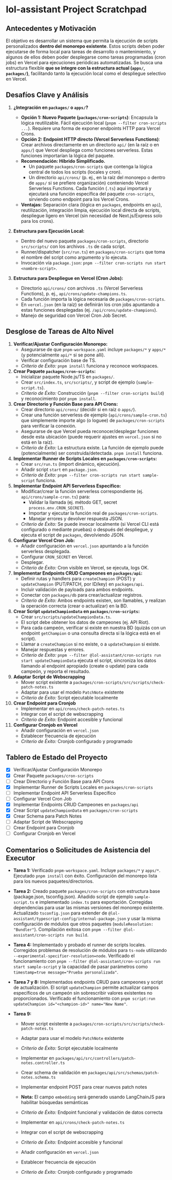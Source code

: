 # lol-assistant Project Scratchpad

## Antecedentes y Motivación

El objetivo es desarrollar un sistema que permita la ejecución de scripts personalizados **dentro del monorepo existente**. Estos scripts deben poder ejecutarse de forma local para tareas de desarrollo o mantenimiento, y algunos de ellos deben poder desplegarse como tareas programadas (cron jobs) en Vercel para ejecuciones periódicas automatizadas. Se busca una estructura flexible **que se integre con la estructura actual (`apps/`, `packages/`)**, facilitando tanto la ejecución local como el despliegue selectivo en Vercel.

## Desafíos Clave y Análisis

1.  **¿Integración en `packages/` o `apps/`?**

    - **Opción 1: Nuevo Paquete (`packages/cron-scripts`)**: Encapsula la lógica reutilizable. Fácil ejecución local (`pnpm --filter cron-scripts ...`). Requiere una forma de exponer endpoints HTTP para Vercel Crons.
    - **Opción 2: Endpoint HTTP directo (Vercel Serverless Functions)**: Crear archivos directamente en un directorio `api/` (en la raíz o en `apps/`) que Vercel despliega como funciones serverless. Estas funciones importarían la lógica del paquete.
    - **Recomendación: Híbrido Simplificado.**
      - Un paquete `packages/cron-scripts` que contenga la lógica central de todos los scripts (locales y cron).
      - Un directorio `api/crons/` (p. ej., en la raíz del monorepo o dentro de `apps/` si se prefiere organización) conteniendo Vercel Serverless Functions. Cada función (`.ts`) aquí importará y ejecutará una función específica del paquete `cron-scripts`, sirviendo como endpoint para los Vercel Crons.
    - **Ventajas:** Separación clara (lógica en `packages`, endpoints en `api`), reutilización, integración limpia, ejecución local directa de scripts, despliegue ligero en Vercel (sin necesidad de Next.js/Express solo para los crons).

2.  **Estructura para Ejecución Local:**

    - Dentro del nuevo paquete `packages/cron-scripts`, directorio `src/scripts/` con los archivos `.ts` de cada script.
    - Runner/dispatcher (`src/run.ts`) en `packages/cron-scripts` que toma el nombre del script como argumento y lo ejecuta.
    - Invocación vía `package.json`: `pnpm --filter cron-scripts run start <nombre-script>`.

3.  **Estructura para Despliegue en Vercel (Cron Jobs):**
    - Directorio `api/crons/` con archivos `.ts` (Vercel Serverless Functions), p. ej., `api/crons/update-champions.ts`.
    - Cada función importa la lógica necesaria de `packages/cron-scripts`.
    - En `vercel.json` (en la raíz) se definirán los cron jobs apuntando a estas funciones desplegadas (ej. `/api/crons/update-champions`).
    - Manejo de seguridad con Vercel Cron Job Secret.

## Desglose de Tareas de Alto Nivel

1.  **Verificar/Ajustar Configuración Monorepo:**
    - Asegurarse de que `pnpm-workspace.yaml` incluye `packages/*` y `apps/*` (y potencialmente `api/*` si se pone allí).
    - Verificar configuración base de TS.
    - _Criterio de Éxito:_ `pnpm install` funciona y reconoce workspaces.
2.  **Crear Paquete `packages/cron-scripts`:**
    - Inicializar paquete Node.js/TS en `packages/`.
    - Crear `src/index.ts`, `src/scripts/`, y script de ejemplo (`sample-script.ts`).
    - _Criterio de Éxito:_ Construcción (`pnpm --filter cron-scripts build`) y reconocimiento por `pnpm install`.
3.  **Crear Directorio y Función Base para API Crons:**
    - Crear directorio `api/crons/` (decidir si en raíz o `apps/`).
    - Crear una función serverless de ejemplo (`api/crons/sample-cron.ts`) que simplemente importe algo (o loguee) de `packages/cron-scripts` para verificar la conexión.
    - Asegurarse de que Vercel pueda reconocer/desplegar funciones desde esta ubicación (puede requerir ajustes en `vercel.json` si no está en la raíz).
    - _Criterio de Éxito:_ La estructura existe. La función de ejemplo puede (potencialmente) ser construida/detectada. `pnpm install` funciona.
4.  **Implementar Runner de Scripts Locales en `packages/cron-scripts`:**
    - Crear `src/run.ts` (import dinámico, ejecución).
    - Añadir script `start` en `package.json`.
    - _Criterio de Éxito:_ `pnpm --filter cron-scripts run start sample-script` funciona.
5.  **Implementar Endpoint API Serverless Específico:**
    - Modificar/crear la función serverless correspondiente (ej. `api/crons/sample-cron.ts`) para:
      - Validar la llamada (ej. método GET, secret `process.env.CRON_SECRET`).
      - Importar y ejecutar la función real de `packages/cron-scripts`.
      - Manejar errores y devolver respuesta JSON.
    - _Criterio de Éxito:_ Se puede invocar localmente (si Vercel CLI está configurado o mediante pruebas) o después del despliegue, y ejecuta el script de `packages`, devolviendo JSON.
6.  **Configurar Vercel Cron Job:**
    - Añadir configuración en `vercel.json` apuntando a la función serverless desplegada.
    - Configurar `CRON_SECRET` en Vercel.
    - Desplegar.
    - _Criterio de Éxito:_ Cron visible en Vercel, se ejecuta, logs OK.
7.  **Implementar Endpoints CRUD Campeones en `packages/api`:**
    - Definir rutas y handlers para `createChampion` (POST) y `updateChampion` (PUT/PATCH, por ID/key) en `packages/api`.
    - Incluir validación de payloads para ambos endpoints.
    - Conectar con `packages/db` para crear/actualizar registros.
    - _Criterio de Éxito:_ Ambos endpoints existen, son llamables, y realizan la operación correcta (crear o actualizar) en la BD.
8.  **Crear Script `updateChampionData` en `packages/cron-scripts`:**
    - Crear `src/scripts/updateChampionData.ts`.
    - El script debe obtener los datos de campeones (ej. API Riot).
    - Para cada campeón, verificar si existe en nuestra BD (quizás con un endpoint `getChampion` o una consulta directa si la lógica está en el script).
    - Llamar a `createChampion` si no existe, o a `updateChampion` si existe.
    - Manejar respuestas y errores.
    - _Criterio de Éxito:_ `pnpm --filter @lol-assistant/cron-scripts run start updateChampionData` ejecuta el script, sincroniza los datos llamando al endpoint apropiado (create o update) para cada campeón, y reporta el resultado.
9.  **Adaptar Script de Webscrapping**
    - Mover script existente a `packages/cron-scripts/src/scripts/check-patch-notes.ts`
    - Adaptar para usar el modelo `PatchNote` existente
    - _Criterio de Éxito:_ Script ejecutable localmente
10. **Crear Endpoint para Cronjob**
    - Implementar en `api/crons/check-patch-notes.ts`
    - Integrar con el script de webscrapping
    - _Criterio de Éxito:_ Endpoint accesible y funcional
11. **Configurar Cronjob en Vercel**
    - Añadir configuración en `vercel.json`
    - Establecer frecuencia de ejecución
    - _Criterio de Éxito:_ Cronjob configurado y programado

## Tablero de Estado del Proyecto

- [x] Verificar/Ajustar Configuración Monorepo
- [x] Crear Paquete `packages/cron-scripts`
- [ ] Crear Directorio y Función Base para API Crons
- [x] Implementar Runner de Scripts Locales en `packages/cron-scripts`
- [ ] Implementar Endpoint API Serverless Específico
- [ ] Configurar Vercel Cron Job
- [x] Implementar Endpoints CRUD Campeones en `packages/api`
- [x] Crear Script `updateChampionData` en `packages/cron-scripts`
- [x] Crear Schema para Patch Notes
- [ ] Adaptar Script de Webscrapping
- [ ] Crear Endpoint para Cronjob
- [ ] Configurar Cronjob en Vercel

## Comentarios o Solicitudes de Asistencia del Executor

- **Tarea 1:** Verificado `pnpm-workspace.yaml`. Incluye `packages/*` y `apps/*`. Ejecutado `pnpm install` con éxito. Configuración del monorepo lista para los nuevos paquetes/directorios.
- **Tarea 2:** Creado paquete `packages/cron-scripts` con estructura base (package.json, tsconfig.json). Añadido script de ejemplo `sample-script.ts` e implementado `index.ts` para exportación. Corregidas dependencias para usar las mismas versiones del monorepo existente. Actualizado `tsconfig.json` para extender de `@lol-assistant/typescript-config/internal-package.json` y usar la misma configuración de módulos que otros paquetes (`moduleResolution: "Bundler"`). Compilación exitosa con `pnpm --filter @lol-assistant/cron-scripts run build`.
- **Tarea 4:** Implementado y probado el runner de scripts locales. Corregidos problemas de resolución de módulos para `ts-node` utilizando `--experimental-specifier-resolution=node`. Verificado el funcionamiento con `pnpm --filter @lol-assistant/cron-scripts run start sample-script` y la capacidad de pasar parámetros como `timestamp=true message="Prueba personalizada"`.
- **Tarea 7 y 8:** Implementados endpoints CRUD para campeones y script de actualización. El script `updateChampion` permite actualizar campos específicos de un campeón sin sobrescribir valores existentes no proporcionados. Verificado el funcionamiento con `pnpm script:run updateChampion id="<champion-id>" name="New Name"`.
- **Tarea 9:**

  - Mover script existente a `packages/cron-scripts/src/scripts/check-patch-notes.ts`
  - Adaptar para usar el modelo `PatchNote` existente
  - _Criterio de Éxito:_ Script ejecutable localmente

  - Implementar en `packages/api/src/controllers/patch-notes.controller.ts`
  - Crear schema de validación en `packages/api/src/schemas/patch-notes.schema.ts`
  - Implementar endpoint POST para crear nuevos patch notes
  - **Nota:** El campo `embedding` será generado usando LangChainJS para habilitar búsquedas semánticas
  - _Criterio de Éxito:_ Endpoint funcional y validación de datos correcta

  - Implementar en `api/crons/check-patch-notes.ts`
  - Integrar con el script de webscrapping
  - _Criterio de Éxito:_ Endpoint accesible y funcional

  - Añadir configuración en `vercel.json`
  - Establecer frecuencia de ejecución
  - _Criterio de Éxito:_ Cronjob configurado y programado
